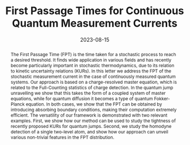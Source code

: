 ---
title: First Passage Times for Continuous Quantum Measurement Currents
subtitle: ''
summary: ''
authors:
  - Michael J. Kewming
  - Anthony Kiely
  - Steve Campbell
  - Gabriel T. Landi
tags:
categories: []
date: '2023-08-15'
lastmod: 2023-08-15T19:33:00-05:00
featured: false
draft: false
projects: []
publishDate: '2023-08-15T00:33:00.091248Z'
publication_types:
  - '2'
abstract: "The First Passage Time (FPT) is the time taken for a stochastic process to reach a desired threshold. It finds wide application in various fields and has recently become particularly important in stochastic thermodynamics, due to its relation to kinetic uncertainty relations (KURs). In this letter we address the FPT of the stochastic measurement current in the case of continuously measured quantum systems. Our approach is based on a charge-resolved master equation, which is related to the Full-Counting statistics of charge detection. In the quantum jump unravelling we show that this takes the form of a coupled system of master equations, while for quantum diffusion it becomes a type of quantum Fokker-Planck equation. In both cases, we show that the FPT can be obtained by introducing absorbing boundary conditions, making their computation extremely efficient. The versatility of our framework is demonstrated with two relevant examples. First, we show how our method can be used to study the tightness of recently proposed KURs for quantum jumps. Second, we study the homodyne detection of a single two-level atom, and show how our approach can unveil various non-trivial features in the FPT distribution."
publication: 'Phys. Rev. A 109, L050202 (2024)'
url_pdf: https://arxiv.org/pdf/2308.07810.pdf
links:
  - name: Journal
    url: https://doi.org/10.1103/PhysRevA.109.L050202
---